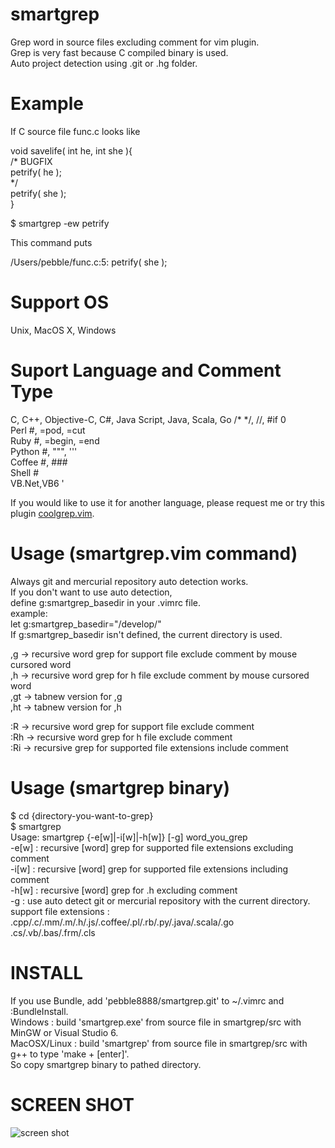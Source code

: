 smartgrep
=======
Grep word in source files excluding comment for vim plugin.  
Grep is very fast because C compiled binary is used.  
Auto project detection using .git or .hg folder.  

Example
=======
If C source file func.c looks like  

void savelife( int he, int she ){  
    /* BUGFIX  
    petrify( he );  
     */  
    petrify( she );  
}  
  
$ smartgrep -ew petrify  
  
This command puts  
  
/Users/pebble/func.c:5:    petrify( she );  

Support OS
=======
Unix, MacOS X, Windows

Suport Language and Comment Type
=======
C, C++, Objective-C, C#, Java Script, Java, Scala, Go   /* */, //, #if 0  
Perl        #, =pod, =cut  
Ruby 	    #, =begin, =end  
Python      #, """, '''  
Coffee      #, ###  
Shell       #  
VB.Net,VB6  '  
   
If you would like to use it for another language, please request me or try this plugin [coolgrep.vim](https://github.com/tyru/coolgrep.vim).  
  
Usage (smartgrep.vim command)
=======
Always git and mercurial repository auto detection works.  
If you don't want to use auto detection,  
define g:smartgrep_basedir in your .vimrc file.  
    example:  
        let g:smartgrep_basedir="/develop/"  
If g:smartgrep_basedir isn't defined, the current directory is used.  
  
,g   -> recursive word grep for support file exclude comment by mouse cursored word  
,h   -> recursive word grep for h file exclude comment by mouse cursored word  
,gt  -> tabnew version for ,g  
,ht  -> tabnew version for ,h  

:R   -> recursive word grep for support file exclude comment  
:Rh  -> recursive word grep for h file exclude comment  
:Ri  -> recursive grep for supported file extensions include comment  
  
Usage (smartgrep binary)
=======
$ cd {directory-you-want-to-grep}  
$ smartgrep  
Usage: smartgrep {-e[w]|-i[w]|-h[w]} [-g] word_you_grep  
  -e[w] : recursive [word] grep for supported file extensions excluding comment  
  -i[w] : recursive [word] grep for supported file extensions including comment  
  -h[w] : recursive [word] grep for .h excluding comment  
  -g : use auto detect git or mercurial repository with the current directory.  
  support file extensions : .cpp/.c/.mm/.m/.h/.js/.coffee/.pl/.rb/.py/.java/.scala/.go  
                            .cs/.vb/.bas/.frm/.cls  

INSTALL
=======
If you use Bundle, add 'pebble8888/smartgrep.git' to ~/.vimrc and :BundleInstall.  
Windows : build 'smartgrep.exe' from source file in smartgrep/src with MinGW or Visual Studio 6.  
MacOSX/Linux : build 'smartgrep' from source file in smartgrep/src with g++ to type 'make + [enter]'.  
So copy smartgrep binary to pathed directory.  

SCREEN SHOT
=======
![screen shot](https://raw.github.com/pebble8888/smartgrep/master/smartgrep_screenshot.png)
